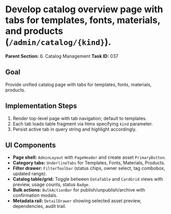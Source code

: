 # Develop catalog overview page with tabs for templates, fonts, materials, and products (`/admin/catalog/{kind}`).

**Parent Section:** 6. Catalog Management
**Task ID:** 037

## Goal
Provide unified catalog page with tabs for templates, fonts, materials, products.

## Implementation Steps
1. Render top-level page with tab navigation; default to templates.
2. Each tab loads table fragment via htmx specifying `kind` parameter.
3. Persist active tab in query string and highlight accordingly.

## UI Components
- **Page shell:** `AdminLayout` with `PageHeader` and create asset `PrimaryButton`.
- **Category tabs:** `UnderlineTabs` for Templates, Fonts, Materials, Products.
- **Filter drawer:** `FilterToolbar` (status chips, owner select, tag combobox, updated range).
- **Catalog table/grid:** Toggle between `DataTable` and `CardGrid` views with preview, usage counts, status `Badge`.
- **Bulk actions:** `BulkActionBar` for publish/unpublish/archive with confirmation modals.
- **Metadata rail:** `DetailDrawer` showing selected asset preview, dependencies, audit trail.
